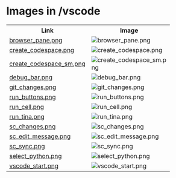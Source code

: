 # Images in /vscode

<!-- This README lists all image files in the /vscode directory -->
<table>
  <tr>
    <th>Link</th>
    <th>Image</th>
  </tr>
  <tr>
    <td><a href="https://images.jointheleague.org/vscode/browser_pane.png">browser_pane.png</a></td>
    <td><img src="https://images.jointheleague.org/vscode/browser_pane.png" alt="browser_pane.png" style="max-width:200px; max-height:200px;"></td>
  </tr>
  <tr>
    <td><a href="https://images.jointheleague.org/vscode/create_codespace.png">create_codespace.png</a></td>
    <td><img src="https://images.jointheleague.org/vscode/create_codespace.png" alt="create_codespace.png" style="max-width:200px; max-height:200px;"></td>
  </tr>
  <tr>
    <td><a href="https://images.jointheleague.org/vscode/create_codespace_sm.png">create_codespace_sm.png</a></td>
    <td><img src="https://images.jointheleague.org/vscode/create_codespace_sm.png" alt="create_codespace_sm.png" style="max-width:200px; max-height:200px;"></td>
  </tr>
  <tr>
    <td><a href="https://images.jointheleague.org/vscode/debug_bar.png">debug_bar.png</a></td>
    <td><img src="https://images.jointheleague.org/vscode/debug_bar.png" alt="debug_bar.png" style="max-width:200px; max-height:200px;"></td>
  </tr>
  <tr>
    <td><a href="https://images.jointheleague.org/vscode/git_changes.png">git_changes.png</a></td>
    <td><img src="https://images.jointheleague.org/vscode/git_changes.png" alt="git_changes.png" style="max-width:200px; max-height:200px;"></td>
  </tr>
  <tr>
    <td><a href="https://images.jointheleague.org/vscode/run_buttons.png">run_buttons.png</a></td>
    <td><img src="https://images.jointheleague.org/vscode/run_buttons.png" alt="run_buttons.png" style="max-width:200px; max-height:200px;"></td>
  </tr>
  <tr>
    <td><a href="https://images.jointheleague.org/vscode/run_cell.png">run_cell.png</a></td>
    <td><img src="https://images.jointheleague.org/vscode/run_cell.png" alt="run_cell.png" style="max-width:200px; max-height:200px;"></td>
  </tr>
  <tr>
    <td><a href="https://images.jointheleague.org/vscode/run_tina.png">run_tina.png</a></td>
    <td><img src="https://images.jointheleague.org/vscode/run_tina.png" alt="run_tina.png" style="max-width:200px; max-height:200px;"></td>
  </tr>
  <tr>
    <td><a href="https://images.jointheleague.org/vscode/sc_changes.png">sc_changes.png</a></td>
    <td><img src="https://images.jointheleague.org/vscode/sc_changes.png" alt="sc_changes.png" style="max-width:200px; max-height:200px;"></td>
  </tr>
  <tr>
    <td><a href="https://images.jointheleague.org/vscode/sc_edit_message.png">sc_edit_message.png</a></td>
    <td><img src="https://images.jointheleague.org/vscode/sc_edit_message.png" alt="sc_edit_message.png" style="max-width:200px; max-height:200px;"></td>
  </tr>
  <tr>
    <td><a href="https://images.jointheleague.org/vscode/sc_sync.png">sc_sync.png</a></td>
    <td><img src="https://images.jointheleague.org/vscode/sc_sync.png" alt="sc_sync.png" style="max-width:200px; max-height:200px;"></td>
  </tr>
  <tr>
    <td><a href="https://images.jointheleague.org/vscode/select_python.png">select_python.png</a></td>
    <td><img src="https://images.jointheleague.org/vscode/select_python.png" alt="select_python.png" style="max-width:200px; max-height:200px;"></td>
  </tr>
  <tr>
    <td><a href="https://images.jointheleague.org/vscode/vscode_start.png">vscode_start.png</a></td>
    <td><img src="https://images.jointheleague.org/vscode/vscode_start.png" alt="vscode_start.png" style="max-width:200px; max-height:200px;"></td>
  </tr>
</table>

